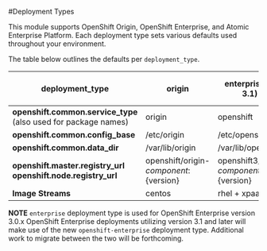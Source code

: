 #Deployment Types

This module supports OpenShift Origin, OpenShift Enterprise, and Atomic
Enterprise Platform. Each deployment type sets various defaults used throughout
your environment.

The table below outlines the defaults per `deployment_type`.

| deployment_type                                                 | origin                                   | enterprise (< 3.1)                     | atomic-enterprise                | openshift-enterprise (>= 3.1)    |
|-----------------------------------------------------------------|------------------------------------------|----------------------------------------|----------------------------------|----------------------------------|
| **openshift.common.service_type** (also used for package names) | origin                                   | openshift                              | atomic-openshift                 |                                  |
| **openshift.common.config_base**                                | /etc/origin                              | /etc/openshift                         | /etc/origin                      | /etc/origin                      |
| **openshift.common.data_dir**                                   | /var/lib/origin                          | /var/lib/openshift                     | /var/lib/origin                  | /var/lib/origin                  |
| **openshift.master.registry_url openshift.node.registry_url**   | openshift/origin-${component}:${version} | openshift3/ose-${component}:${version} | aos3/aos-${component}:${version} | aos3/aos-${component}:${version} |
| **Image Streams**                                               | centos                                   | rhel + xpaas                           | N/A                              | rhel                             |


**NOTE** `enterprise` deployment type is used for OpenShift Enterprise version
3.0.x OpenShift Enterprise deployments utilizing version 3.1 and later will
make use of the new `openshift-enterprise` deployment type.  Additional work to
migrate between the two will be forthcoming.


